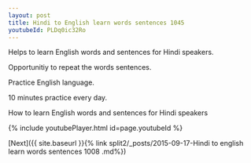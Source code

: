 ```yaml
---
layout: post
title: Hindi to English learn words sentences 1045 
youtubeId: PLDq0ic32Ro
---
```

 
 
Helps to learn English words and sentences for Hindi speakers.

Opportunitiy to repeat the words sentences. 

Practice English language. 
 
10 minutes practice every day. 
 
How to learn English words and sentences for Hindi speakers 
 
{% include youtubePlayer.html id=page.youtubeId %}
 
 
[Next]({{ site.baseurl }}{% link  split2/_posts/2015-09-17-Hindi to english learn words sentences 1008 .md%})
 
